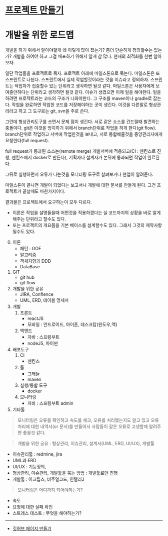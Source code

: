 # [프로젝트 만들기](./pratice_coding)
# 개발을 위한 로드맵
개발을 하기 위해서 알아야할게 왜 이렇게 많아 졌는가? 좀더 단순하게 정의할수는 없는가? 
개발을 하여야 하고 그걸 배포하기 위해서 알게 참 많다.
현재의 최적화를 한번 알아보자.

일단 작업들을 프로젝트로 묶자. 프로젝트 아래에 마일스톤으로 묶는다. 마일스톤은 또 스프린트로 나뉜다. 스프린트에서 실제 작업할것이라는 것을 이슈라고 정의하자. 스프린트는 작업자가 집중할수 있는 단위라고 생각하면 될것 같다. 마일스톤은 사용자에게 보여줄만하다는 단위라고 생각하면 될것 같다. 
이슈가 생겼으면 이제 일을 해야한다. 일을 하려면 프로젝트라는 코드의 구조가 나와야한다. 그 구조를 maven이나 gradle로 잡는다. 작업을 완료하면 작업한 코드를 저장해야하는 곳이 생긴다. 이것을 다른말로  형상관리라고 하고 그 도구로는 git, svn을 주로 쓴다. 

그런데 형상관리도구를 쓰면서 문제 점이 생긴다. 서로 같은 소스를 건드릴때 발견하는 충돌이다. git은 이것을 방지하기 위해서 branch단위로 작업을 하게 한다(git flow). branch단위로 작업하고 서버에 작업한것을 보내고, 서로 통합해줄것을 중앙관리자에게 요청한다(full request). 

full request가 통과된 소스는(remote merge) 개발서버에 적용되고(CI : 젠킨스로 진행, 젠킨스에서 docker로 만든다), 기획자나 설계자가 본뒤에 통과되면 작업이 완료된다.

그뒤로 실행하면서 오류가 나는것을 모니터링 도구로 살펴보거나 현업이 알려준다. 

마일스톤이 끝나면 개발이 되었다는 보고서나 개발에 대한 문서를 만들게 된다.
그건 프로젝트가 끝날때도 마찬가지이다.

결과물은 프로젝트에서 요구하는이 모두 다르다. 

* 이론은 작업을 설명들을때 어떤것을 적용하겠다는 실 코드까지의 상황을 바로 알게 해주는 단위라고 할수도 있다.
* 또는 프로젝트의 개요쯤을 기본 베이스를 설계할수도 있다. 그래서 그것의 제약사항 될수도 있다.


0. 이론
    - 패턴 : GOF 
    - 알고리즘
    - 객체지향과 DDD
    - DataBase
1. GIT
    - git hub
    - git flow
2. 개발을 위한 공유
    - JIRA, Conflence
    - UML, ERD, 테이블 명세서
3. 개발
    1. 프론트 
        - reactJS
        - 모바일 : 안드로이드, 아이폰, 데스크탑(윈도우,맥)
    2. 백엔드
        - 자바 : 스프링부트
        - nodeJS, 파이썬
4. 배포도구 
    1. CI 
        - 젠킨스
    2. 툴
        - 그래들            
        - maven
    3. 실행/통합 도구
        - docker
    4. 모니터링 
        - 자바 : 스프링부트 admin
5. 기타툴        
        
> 모니터링은 오류를 확인하고 속도를 체크, 오류를 처리했는지도 알고 있고 오류 처리에 대한 내역서(or 문서)를 만들어서 사람들이 같은 오류로 고생할때 알려주면 좋을것 같다.

> 개발을 위한 공유 : 형상관리, 이슈관리, 설계서(UML, ERD, UI/UX), 개발툴
- 이슈관리툴 : redmine, jira
- UML과 ERD
- UI/UX : 기능정의, 
- 형상관리, 이슈관리, 개발툴을 묶는 방법 : 개발툴로만 진행
- 개발툴 : 이크립스, 비주얼코드, 인텔리J

> 모니터링은 어디까지 되어야하는가?
- 속도
- 요청에 대한 실패 확인
- 스트레스 테스트 : 무엇을 해야하는가?

---

* [깃허브 페이지 만들기](makeMyGitHubPage.md)
